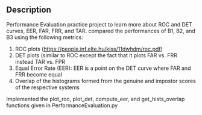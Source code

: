## Description

Performance Evaluation practice project to learn more about ROC and DET curves, EER, FAR, FRR, and TAR.
compared the performances of B1, B2, and B3 using the following metrics:
1. ROC plots (https://people.inf.elte.hu/kiss/11dwhdm/roc.pdf)
1. DET plots (similar to ROC except the fact that it plots FAR vs. FRR instead TAR vs. FPR
1. Equal Error Rate (EER): EER is a point on the DET curve where FAR and FRR become equal
1. Overlap of the histograms formed from the genuine and impostor scores of the respective systems

Implemented the plot_roc, plot_det, compute_eer, and get_hists_overlap functions given in PerformanceEvaluation.py 
